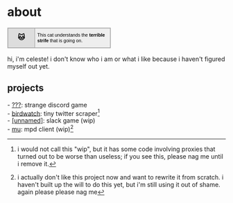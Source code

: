 # about

<!-- this was generated with http://yerich.net/userbox and modified for readability -->

<style type="text/css">
  .userbox {
    width: 239px;
    font-family: sans-serif;
    border: 1px solid;
    border-collapse: collapse;
  }
  .id {
    height: 45px;
    width: 45px;
    text-align: center;
    font-size: 12pt;
    border: 1px solid;
    font-weight: bold;
  }
  .info {
    padding: 0 4pt;
    border: 1px solid;
    font-size: 8pt;
  }
</style>

<table id="resulttable" class="userbox" style="border-collapse: collapse; border-color: rgb(204, 204, 204);">
  <tbody>
    <tr>
      <td id="resultid" class="id" style="border: 1px solid rgb(153, 153, 153); color: rgb(0, 0, 0); background: rgb(221, 221, 221) none repeat scroll 0% 0%; line-height: 1.2em;">🐱</td> 
      <td id="resultinfo" class="info" style="border: 1px solid rgb(153, 153, 153); color: rgb(0, 0, 0); background: rgb(238, 238, 238) none repeat scroll 0% 0%; line-height: 1.2em;">
        This cat understands the <b>terrible strife</b> that is going on.
      </td>
    </tr>
  </tbody>
</table>

hi, i'm celeste! i don't know who i am or what i like because i haven't figured
myself out yet.

## projects

\- [???](/dictator): strange discord game  
\- [birdwatch](https://github.com/cosmicoptima/birdwatch): tiny twitter scraper[^1]  
\- [[unnamed]](https://github.com/hackclub/rogue): slack game (wip)  
\- [mu](https://github.com/cosmicoptima/mu): mpd client (wip)[^2]  

[^1]: i would not call this "wip", but it has some code involving proxies that
      turned out to be worse than useless; if you see this, please nag me until i
      remove it.

[^2]: i actually don't like this project now and want to rewrite it from
      scratch. i haven't built up the will to do this yet, but i'm still using it
      out of shame. again please please nag me

